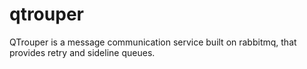 # qtrouper
QTrouper is a message communication service built on rabbitmq, that provides retry and sideline queues.
